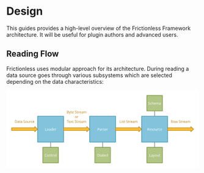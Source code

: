 # Design

This guides provides a high-level overview of the Frictionless Framework architecture. It will be useful for plugin authors and advanced users.

## Reading Flow

Frictionless uses modular approach for its architecture. During reading a data source goes through various subsystems which are selected depending on the data characteristics:

![Reading](../../assets/reading.png)
